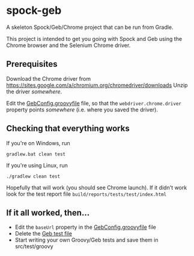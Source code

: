 # spock-geb
A skeleton Spock/Geb/Chrome project that can be run from Gradle.

This project is intended to get you going with Spock and Geb using the Chrome browser and the
Selenium Chrome driver.

## Prerequisites
Download the Chrome driver from https://sites.google.com/a/chromium.org/chromedriver/downloads
Unzip the driver *somewhere*.

Edit the [GebConfig.groovyfile](./src/test/resources/GebConfig.groovy) file, so that the `webdriver.chrome.driver`
property points *somewhere* (i.e. where you saved the driver).

## Checking that everything works
If you're on Windows, run

```
gradlew.bat clean test
```

If you're using Linux, run

```
./gradlew clean test
```

Hopefully that will work (you should see Chrome launch). If it didn't work look for the test report
file `build/reports/tests/test/index.html`

## If it all worked, then...
 * Edit the `baseUrl` property in the [GebConfig.groovyfile](./src/test/resources/GebConfig.groovy) file
 * Delete the [Geb test file](src/test/groovy/Test.groovy)
 * Start writing your own Groovy/Geb tests and save them in src/test/groovy
 
